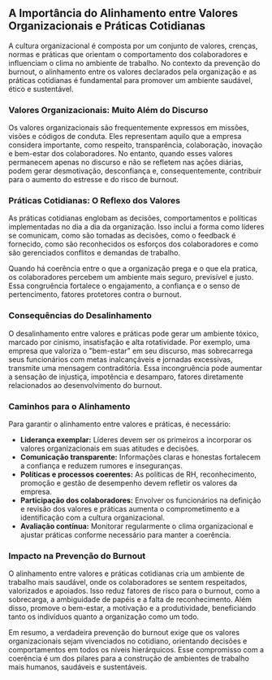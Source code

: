 
## A Importância do Alinhamento entre Valores Organizacionais e Práticas Cotidianas

A cultura organizacional é composta por um conjunto de valores, crenças, normas e práticas que orientam o comportamento dos colaboradores e influenciam o clima no ambiente de trabalho. No contexto da prevenção do burnout, o alinhamento entre os valores declarados pela organização e as práticas cotidianas é fundamental para promover um ambiente saudável, ético e sustentável.

### Valores Organizacionais: Muito Além do Discurso

Os valores organizacionais são frequentemente expressos em missões, visões e códigos de conduta. Eles representam aquilo que a empresa considera importante, como respeito, transparência, colaboração, inovação e bem-estar dos colaboradores. No entanto, quando esses valores permanecem apenas no discurso e não se refletem nas ações diárias, podem gerar desmotivação, desconfiança e, consequentemente, contribuir para o aumento do estresse e do risco de burnout.

### Práticas Cotidianas: O Reflexo dos Valores

As práticas cotidianas englobam as decisões, comportamentos e políticas implementadas no dia a dia da organização. Isso inclui a forma como líderes se comunicam, como são tomadas as decisões, como o feedback é fornecido, como são reconhecidos os esforços dos colaboradores e como são gerenciados conflitos e demandas de trabalho.

Quando há coerência entre o que a organização prega e o que ela pratica, os colaboradores percebem um ambiente mais seguro, previsível e justo. Essa congruência fortalece o engajamento, a confiança e o senso de pertencimento, fatores protetores contra o burnout.

### Consequências do Desalinhamento

O desalinhamento entre valores e práticas pode gerar um ambiente tóxico, marcado por cinismo, insatisfação e alta rotatividade. Por exemplo, uma empresa que valoriza o "bem-estar" em seu discurso, mas sobrecarrega seus funcionários com metas inalcançáveis e jornadas excessivas, transmite uma mensagem contraditória. Essa incongruência pode aumentar a sensação de injustiça, impotência e desamparo, fatores diretamente relacionados ao desenvolvimento do burnout.

### Caminhos para o Alinhamento

Para garantir o alinhamento entre valores e práticas, é necessário:

- **Liderança exemplar:** Líderes devem ser os primeiros a incorporar os valores organizacionais em suas atitudes e decisões.
- **Comunicação transparente:** Informações claras e honestas fortalecem a confiança e reduzem rumores e inseguranças.
- **Políticas e processos coerentes:** As políticas de RH, reconhecimento, promoção e gestão de desempenho devem refletir os valores da empresa.
- **Participação dos colaboradores:** Envolver os funcionários na definição e revisão dos valores e práticas aumenta o comprometimento e a identificação com a cultura organizacional.
- **Avaliação contínua:** Monitorar regularmente o clima organizacional e ajustar práticas conforme necessário para manter a coerência.

### Impacto na Prevenção do Burnout

O alinhamento entre valores e práticas cotidianas cria um ambiente de trabalho mais saudável, onde os colaboradores se sentem respeitados, valorizados e apoiados. Isso reduz fatores de risco para o burnout, como a sobrecarga, a ambiguidade de papéis e a falta de reconhecimento. Além disso, promove o bem-estar, a motivação e a produtividade, beneficiando tanto os indivíduos quanto a organização como um todo.

Em resumo, a verdadeira prevenção do burnout exige que os valores organizacionais sejam vivenciados no cotidiano, orientando decisões e comportamentos em todos os níveis hierárquicos. Esse compromisso com a coerência é um dos pilares para a construção de ambientes de trabalho mais humanos, saudáveis e sustentáveis.
```